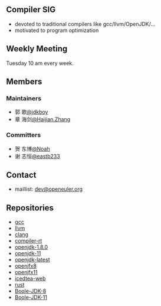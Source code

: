 ## Compiler SIG
 - devoted to traditional compilers like gcc/llvm/OpenJDK/...
 - motivated to program optimization

## Weekly Meeting

Tuesday 10 am every week.

## Members

### Maintainers
 - 郭 歌[@jdkboy](https://gitee.com/jdkboy)
 - 章 海剑[@Haijian.Zhang](https://gitee.com/haijianzhang)

### Committers
 - 贺 东博[@Noah](https://gitee.com/jvmboy)
 - 谢 志恒[@eastb233](https://gitee.com/eastb233)

## Contact

 - maillist: dev@openeuler.org

## Repositories
 - [gcc](https://gitee.com/src-openeuler/gcc)
 - [llvm](https://gitee.com/src-openeuler/llvm)
 - [clang](https://gitee.com/src-openeuler/clang)
 - [compiler-rt](https://gitee.com/src-openeuler/compiler-rt)
 - [openjdk-1.8.0](https://gitee.com/src-openeuler/openjdk-1.8.0)
 - [openjdk-11](https:/gitee.com/src-openeuler/openjdk-11)
 - [openjdk-latest](https:/gitee.com/src-openeuler/openjdk-latest)
 - [openjfx8](https://gitee.com/src-openeuler/openjfx8)
 - [openjfx11](https://gitee.com/src-openeuler/openjfx11)
 - [icedtea-web](https://gitee.com/src-openeuler/icedtea-web)
 - [rust](https://gitee.com/src-openeuler/rust)
 - [Boole-JDK-8](https://gitee.com/openeuler/boolejdk-8)
 - [Boole-JDK-11](https://gitee.com/openeuler/boolejdk-11)
